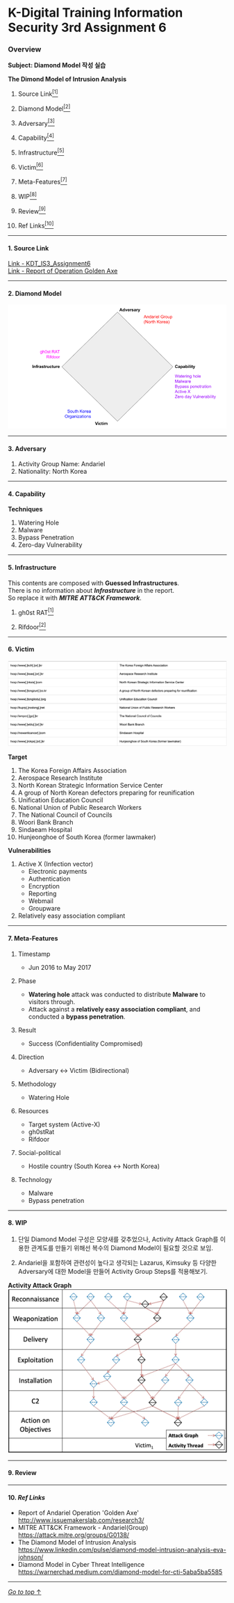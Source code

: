 # K-Digital Training Information Security 3rd Assignment 6

### Overview

**Subject: Diamond Model 작성 실습**

**The Dimond Model of Intrusion Analysis**

1. Source Link<a href="#1-source-link"><sup>[1]</sup></a>

2. Diamond Model<a href="#2-dimond-model"><sup>[2]</sup></a>

3. Adversary<a href="#3-adversary"><sup>[3]</sup></a>

4. Capability<a href="#4-capability"><sup>[4]</sup></a>

5. Infrastructure<a href="#5-infrastructure"><sup>[5]</sup></a>

6. Victim<a href="#6-victim"><sup>[6]</sup></a>

7. Meta-Features<a href="#7-meta-features"><sup>[7]</sup></a>

8. WIP<a href="#8-wip"><sup>[8]</sup></a>

9. Review<a href="#9-review"><sup>[9]</sup></a>

10. Ref Links<a href="#10-ref-links"><sup>[10]</sup></a>

---

#### 1. Source Link

[Link - KDT_IS3_Assignment6](https://github.com/ymiwm/KDT_IS3_Assignment6)  
[Link - Report of Operation Golden Axe](http://www.issuemakerslab.com/research3/)

---

#### 2. Diamond Model

![Diamond Model](/Diamond%20Model.png)

---

#### 3. Adversary


1. Activity Group Name: Andariel
2. Nationality: North Korea


---

#### 4. Capability

**Techniques**

1. Watering Hole
2. Malware
3. Bypass Penetration
4. Zero-day Vulnerability 


---

#### 5. Infrastructure

This contents are composed with **Guessed Infrastructures**.  
There is no information about ***Infrastructure*** in the report.  
So replace it with ***MITRE ATT&CK Framework***.

1. gh0st RAT<a href="https://attack.mitre.org/software/S0032/"><sup>[1]</sup></a>

2. Rifdoor<a href="https://attack.mitre.org/software/S0433/"><sup>[2]</sup></a>


---

#### 6. Victim

![Victim-URL](/Victim-URL.png)

**Target**  

1. The Korea Foreign Affairs Association
2. Aerospace Research Institute
3. North Korean Strategic Information Service Center
4. A group of North Korean defectors preparing for reunification
5. Unification Education Council
6. National Union of Public Research Workers
7. The National Council of Councils
8. Woori Bank Branch
9. Sindaeam Hospital
10. Hunjeonghoe of South Korea (former lawmaker)

**Vulnerabilities**

1. Active X (Infection vector)
    - Electronic payments
    - Authentication
    - Encryption
    - Reporting
    - Webmail
    - Groupware
2. Relatively easy association compliant

---

#### 7. Meta-Features

1. Timestamp
    - Jun 2016 to May 2017  

2. Phase
    - **Watering hole** attack was conducted to distribute **Malware** to visitors through.
    - Attack against a **relatively easy association compliant**, and conducted a **bypass penetration**.

3. Result
    - Success (Confidentiality Compromised)

4. Direction
    - Adversary <-> Victim (Bidirectional)

5. Methodology
    - Watering Hole

6. Resources
    - Target system (Active-X)
    - gh0stRat
    - Rifdoor

7. Social-political
    - Hostile country (South Korea <-> North Korea)

8. Technology
    - Malware
    - Bypass penetration


---

#### 8. WIP

1. 단일 Diamond Model 구성은 모양새를 갖추었으나, Activity Attack Graph를 이용한 관계도를 만들기 위해선 복수의 Diamond Model이 필요할 것으로 보임.

2. Andariel을 포함하여 관련성이 높다고 생각되는 Lazarus, Kimsuky 등 다양한 Adversary에 대한 Model을 만들어 Activity Group Steps를 적용해보기.

**Activity Attack Graph**
![Activity Attack Graph](/Activity%20Attack%20Graph.png)

---

#### 9. Review

---

#### 10. _Ref Links_
- Report of Andariel Operation 'Golden Axe'
http://www.issuemakerslab.com/research3/
- MITRE ATT&CK Framework - Andariel(Group)
https://attack.mitre.org/groups/G0138/
- The Diamond Model of Intrusion Analysis
https://www.linkedin.com/pulse/diamond-model-intrusion-analysis-eva-johnson/
- Diamond Model in Cyber Threat Intelligence
https://warnerchad.medium.com/diamond-model-for-cti-5aba5ba5585
---

[_Go to top_ ↑](#k-digital-training-information-security-3rd-assignment-6)
